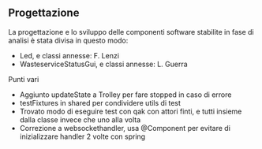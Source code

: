 ## Progettazione

La progettazione e lo sviluppo delle componenti software stabilite in fase di analisi è stata divisa in questo modo:

- Led, e classi annesse: F. Lenzi
- WasteserviceStatusGui, e classi annesse: L. Guerra

Punti vari
- Aggiunto updateState a Trolley per fare stopped in caso di errore
- testFixtures in shared per condividere utils di test
- Trovato modo di eseguire test con qak con attori finti, e tutti insieme dalla classe invece che uno alla volta
- Correzione a websockethandler, usa @Component per evitare di inizializzare handler 2 volte con spring